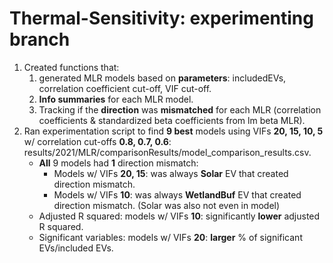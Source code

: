 # Thermal-Sensitivity: experimenting branch
1) Created functions that:
   1) generated MLR models based on **parameters**: includedEVs, correlation coefficient cut-off, VIF cut-off.
   2) **Info summaries** for each MLR model.
   3) Tracking if the **direction** was **mismatched** for each MLR (correlation coefficients & standardized beta coefficients from lm beta MLR).
2) Ran experimentation script to find **9 best** models using VIFs **20, 15, 10, 5** w/ correlation cut-offs **0.8, 0.7, 0.6**: results/2021/MLR/comparisonResults/model_comparison_results.csv.
   * **All** 9 models had **1** direction mismatch:
     * Models w/ VIFs **20, 15**: was always **Solar** EV that created direction mismatch.
     * Models w/ VIFs **10**: was always **WetlandBuf** EV that created direction mismatch. (Solar was also not even in model) 
   * Adjusted R squared: models w/ VIFs **10**: significantly **lower** adjusted R squared. 
   * Significant variables: models w/ VIFs **20**: **larger** % of significant EVs/included EVs.

